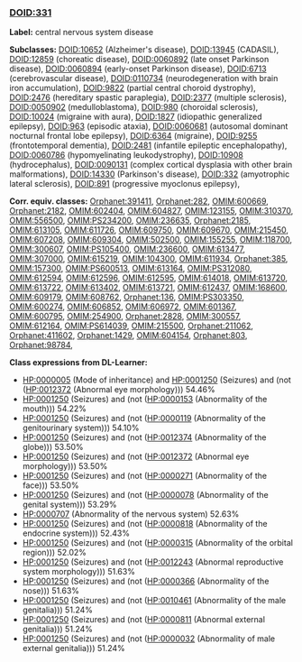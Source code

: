 
### [DOID:331](http://purl.obolibrary.org/obo/DOID_331)
**Label:** central nervous system disease

**Subclasses:** [DOID:10652](http://purl.obolibrary.org/obo/DOID_10652) (Alzheimer's disease), [DOID:13945](http://purl.obolibrary.org/obo/DOID_13945) (CADASIL), [DOID:12859](http://purl.obolibrary.org/obo/DOID_12859) (choreatic disease), [DOID:0060892](http://purl.obolibrary.org/obo/DOID_0060892) (late onset Parkinson disease), [DOID:0060894](http://purl.obolibrary.org/obo/DOID_0060894) (early-onset Parkinson disease), [DOID:6713](http://purl.obolibrary.org/obo/DOID_6713) (cerebrovascular disease), [DOID:0110734](http://purl.obolibrary.org/obo/DOID_0110734) (neurodegeneration with brain iron accumulation), [DOID:9822](http://purl.obolibrary.org/obo/DOID_9822) (partial central choroid dystrophy), [DOID:2476](http://purl.obolibrary.org/obo/DOID_2476) (hereditary spastic paraplegia), [DOID:2377](http://purl.obolibrary.org/obo/DOID_2377) (multiple sclerosis), [DOID:0050902](http://purl.obolibrary.org/obo/DOID_0050902) (medulloblastoma), [DOID:980](http://purl.obolibrary.org/obo/DOID_980) (choroidal sclerosis), [DOID:10024](http://purl.obolibrary.org/obo/DOID_10024) (migraine with aura), [DOID:1827](http://purl.obolibrary.org/obo/DOID_1827) (idiopathic generalized epilepsy), [DOID:963](http://purl.obolibrary.org/obo/DOID_963) (episodic ataxia), [DOID:0060681](http://purl.obolibrary.org/obo/DOID_0060681) (autosomal dominant nocturnal frontal lobe epilepsy), [DOID:6364](http://purl.obolibrary.org/obo/DOID_6364) (migraine), [DOID:9255](http://purl.obolibrary.org/obo/DOID_9255) (frontotemporal dementia), [DOID:2481](http://purl.obolibrary.org/obo/DOID_2481) (infantile epileptic encephalopathy), [DOID:0060786](http://purl.obolibrary.org/obo/DOID_0060786) (hypomyelinating leukodystrophy), [DOID:10908](http://purl.obolibrary.org/obo/DOID_10908) (hydrocephalus), [DOID:0090131](http://purl.obolibrary.org/obo/DOID_0090131) (complex cortical dysplasia with other brain malformations), [DOID:14330](http://purl.obolibrary.org/obo/DOID_14330) (Parkinson's disease), [DOID:332](http://purl.obolibrary.org/obo/DOID_332) (amyotrophic lateral sclerosis), [DOID:891](http://purl.obolibrary.org/obo/DOID_891) (progressive myoclonus epilepsy), 

**Corr. equiv. classes:** [Orphanet:391411](http://www.orpha.net/ORDO/Orphanet_391411), [Orphanet:282](http://www.orpha.net/ORDO/Orphanet_282), [OMIM:600669](http://purl.obolibrary.org/obo/OMIM_600669), [Orphanet:2182](http://www.orpha.net/ORDO/Orphanet_2182), [OMIM:602404](http://purl.obolibrary.org/obo/OMIM_602404), [OMIM:604827](http://purl.obolibrary.org/obo/OMIM_604827), [OMIM:123155](http://purl.obolibrary.org/obo/OMIM_123155), [OMIM:310370](http://purl.obolibrary.org/obo/OMIM_310370), [OMIM:556500](http://purl.obolibrary.org/obo/OMIM_556500), [OMIM:PS234200](http://purl.obolibrary.org/obo/OMIM_PS234200), [OMIM:236635](http://purl.obolibrary.org/obo/OMIM_236635), [Orphanet:2185](http://www.orpha.net/ORDO/Orphanet_2185), [OMIM:613105](http://purl.obolibrary.org/obo/OMIM_613105), [OMIM:611726](http://purl.obolibrary.org/obo/OMIM_611726), [OMIM:609750](http://purl.obolibrary.org/obo/OMIM_609750), [OMIM:609670](http://purl.obolibrary.org/obo/OMIM_609670), [OMIM:215450](http://purl.obolibrary.org/obo/OMIM_215450), [OMIM:607208](http://purl.obolibrary.org/obo/OMIM_607208), [OMIM:609304](http://purl.obolibrary.org/obo/OMIM_609304), [OMIM:502500](http://purl.obolibrary.org/obo/OMIM_502500), [OMIM:155255](http://purl.obolibrary.org/obo/OMIM_155255), [OMIM:118700](http://purl.obolibrary.org/obo/OMIM_118700), [OMIM:300607](http://purl.obolibrary.org/obo/OMIM_300607), [OMIM:PS105400](http://purl.obolibrary.org/obo/OMIM_PS105400), [OMIM:236600](http://purl.obolibrary.org/obo/OMIM_236600), [OMIM:613477](http://purl.obolibrary.org/obo/OMIM_613477), [OMIM:307000](http://purl.obolibrary.org/obo/OMIM_307000), [OMIM:615219](http://purl.obolibrary.org/obo/OMIM_615219), [OMIM:104300](http://purl.obolibrary.org/obo/OMIM_104300), [OMIM:611934](http://purl.obolibrary.org/obo/OMIM_611934), [Orphanet:385](http://www.orpha.net/ORDO/Orphanet_385), [OMIM:157300](http://purl.obolibrary.org/obo/OMIM_157300), [OMIM:PS600513](http://purl.obolibrary.org/obo/OMIM_PS600513), [OMIM:613164](http://purl.obolibrary.org/obo/OMIM_613164), [OMIM:PS312080](http://purl.obolibrary.org/obo/OMIM_PS312080), [OMIM:612594](http://purl.obolibrary.org/obo/OMIM_612594), [OMIM:612596](http://purl.obolibrary.org/obo/OMIM_612596), [OMIM:612595](http://purl.obolibrary.org/obo/OMIM_612595), [OMIM:614018](http://purl.obolibrary.org/obo/OMIM_614018), [OMIM:613720](http://purl.obolibrary.org/obo/OMIM_613720), [OMIM:613722](http://purl.obolibrary.org/obo/OMIM_613722), [OMIM:613402](http://purl.obolibrary.org/obo/OMIM_613402), [OMIM:613721](http://purl.obolibrary.org/obo/OMIM_613721), [OMIM:612437](http://purl.obolibrary.org/obo/OMIM_612437), [OMIM:168600](http://purl.obolibrary.org/obo/OMIM_168600), [OMIM:609179](http://purl.obolibrary.org/obo/OMIM_609179), [OMIM:608762](http://purl.obolibrary.org/obo/OMIM_608762), [Orphanet:136](http://www.orpha.net/ORDO/Orphanet_136), [OMIM:PS303350](http://purl.obolibrary.org/obo/OMIM_PS303350), [OMIM:600274](http://purl.obolibrary.org/obo/OMIM_600274), [OMIM:606852](http://purl.obolibrary.org/obo/OMIM_606852), [OMIM:606972](http://purl.obolibrary.org/obo/OMIM_606972), [OMIM:601367](http://purl.obolibrary.org/obo/OMIM_601367), [OMIM:600795](http://purl.obolibrary.org/obo/OMIM_600795), [OMIM:254900](http://purl.obolibrary.org/obo/OMIM_254900), [Orphanet:2828](http://www.orpha.net/ORDO/Orphanet_2828), [OMIM:300557](http://purl.obolibrary.org/obo/OMIM_300557), [OMIM:612164](http://purl.obolibrary.org/obo/OMIM_612164), [OMIM:PS614039](http://purl.obolibrary.org/obo/OMIM_PS614039), [OMIM:215500](http://purl.obolibrary.org/obo/OMIM_215500), [Orphanet:211062](http://www.orpha.net/ORDO/Orphanet_211062), [Orphanet:411602](http://www.orpha.net/ORDO/Orphanet_411602), [Orphanet:1429](http://www.orpha.net/ORDO/Orphanet_1429), [OMIM:604154](http://purl.obolibrary.org/obo/OMIM_604154), [Orphanet:803](http://www.orpha.net/ORDO/Orphanet_803), [Orphanet:98784](http://www.orpha.net/ORDO/Orphanet_98784), 

**Class expressions from DL-Learner:**

- [HP:0000005](http://purl.obolibrary.org/obo/HP_0000005) (Mode of inheritance) and [HP:0001250](http://purl.obolibrary.org/obo/HP_0001250) (Seizures) and (not ([HP:0012372](http://purl.obolibrary.org/obo/HP_0012372) (Abnormal eye morphology))) 54.46%
- [HP:0001250](http://purl.obolibrary.org/obo/HP_0001250) (Seizures) and (not ([HP:0000153](http://purl.obolibrary.org/obo/HP_0000153) (Abnormality of the mouth))) 54.22%
- [HP:0001250](http://purl.obolibrary.org/obo/HP_0001250) (Seizures) and (not ([HP:0000119](http://purl.obolibrary.org/obo/HP_0000119) (Abnormality of the genitourinary system))) 54.10%
- [HP:0001250](http://purl.obolibrary.org/obo/HP_0001250) (Seizures) and (not ([HP:0012374](http://purl.obolibrary.org/obo/HP_0012374) (Abnormality of the globe))) 53.50%
- [HP:0001250](http://purl.obolibrary.org/obo/HP_0001250) (Seizures) and (not ([HP:0012372](http://purl.obolibrary.org/obo/HP_0012372) (Abnormal eye morphology))) 53.50%
- [HP:0001250](http://purl.obolibrary.org/obo/HP_0001250) (Seizures) and (not ([HP:0000271](http://purl.obolibrary.org/obo/HP_0000271) (Abnormality of the face))) 53.50%
- [HP:0001250](http://purl.obolibrary.org/obo/HP_0001250) (Seizures) and (not ([HP:0000078](http://purl.obolibrary.org/obo/HP_0000078) (Abnormality of the genital system))) 53.29%
- [HP:0000707](http://purl.obolibrary.org/obo/HP_0000707) (Abnormality of the nervous system) 52.63%
- [HP:0001250](http://purl.obolibrary.org/obo/HP_0001250) (Seizures) and (not ([HP:0000818](http://purl.obolibrary.org/obo/HP_0000818) (Abnormality of the endocrine system))) 52.43%
- [HP:0001250](http://purl.obolibrary.org/obo/HP_0001250) (Seizures) and (not ([HP:0000315](http://purl.obolibrary.org/obo/HP_0000315) (Abnormality of the orbital region))) 52.02%
- [HP:0001250](http://purl.obolibrary.org/obo/HP_0001250) (Seizures) and (not ([HP:0012243](http://purl.obolibrary.org/obo/HP_0012243) (Abnormal reproductive system morphology))) 51.63%
- [HP:0001250](http://purl.obolibrary.org/obo/HP_0001250) (Seizures) and (not ([HP:0000366](http://purl.obolibrary.org/obo/HP_0000366) (Abnormality of the nose))) 51.63%
- [HP:0001250](http://purl.obolibrary.org/obo/HP_0001250) (Seizures) and (not ([HP:0010461](http://purl.obolibrary.org/obo/HP_0010461) (Abnormality of the male genitalia))) 51.24%
- [HP:0001250](http://purl.obolibrary.org/obo/HP_0001250) (Seizures) and (not ([HP:0000811](http://purl.obolibrary.org/obo/HP_0000811) (Abnormal external genitalia))) 51.24%
- [HP:0001250](http://purl.obolibrary.org/obo/HP_0001250) (Seizures) and (not ([HP:0000032](http://purl.obolibrary.org/obo/HP_0000032) (Abnormality of male external genitalia))) 51.24%


